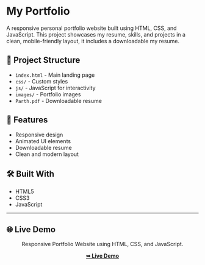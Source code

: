 
# My Portfolio

A responsive personal portfolio website built using HTML, CSS, and JavaScript. This project showcases my resume, skills, and projects in a clean, mobile-friendly layout, it includes a downloadable my resume.


## 📁 Project Structure
- `index.html` - Main landing page
- `css/` - Custom styles
- `js/` - JavaScript for interactivity
- `images/` - Portfolio images
- `Parth.pdf` - Downloadable resume

## 🚀 Features
- Responsive design
- Animated UI elements
- Downloadable resume
- Clean and modern layout

<!-- ## 📸 Screenshot
*(You can add a screenshot here if you want)* -->

## 🛠️ Built With
- HTML5
- CSS3
- JavaScript

---

## 🌐 Live Demo
<div align="center">
  Responsive Portfolio Website using HTML, CSS, and JavaScript.

  <a href="https://parth-kaklotar.netlify.app/"><strong>➥ Live Demo</strong></a>

<!-- [Click here to view](https://parth-kaklotar.netlify.app/) -->

</div>

